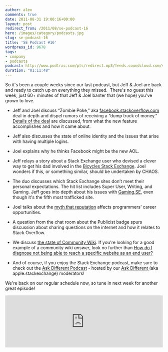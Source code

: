 ```yaml
---
author: alex
comments: true
date: 2011-08-31 19:00:16+00:00
layout: post
redirect_from: /2011/08/se-podcast-16
hero: /images/category/podcasts.jpg
slug: se-podcast-16
title: 'SE Podcast #16'
wordpress_id: 9678
tags:
- company
- podcasts
podcast: http://www.podtrac.com/pts/redirect.mp3/feeds.soundcloud.com/stream/22289079-stack-exchange-stack-exchange-podcast-16.mp3
duration: "01:11:48"
---
```


So it's been a couple weeks since our last podcast, but Jeff & Joel are back and ready to catch up on everything they missed.  There's no guest this week, just 60+ minutes of that Jeff & Joel banter that (we hope) you've grown to love.



	
  * Jeff and Joel discuss “Zombie Poke,” aka [facebook.stackoverflow.com](http://facebook.stackoverflow.com) deal in depth and dispel rumors of receiving a “dump truck of money.” [Details of the deal](http://blog.stackoverflow.com/2011/08/facebook-stackoverflow/) are discussed, from what the new feature accomplishes and how it came about.

	
  * Jeff also discusses the state of online identity and the issues that arise with having multiple logins.

	
  * Joel explains why he thinks Facebook might be the new AOL.

	
  * Jeff relays a story about a Stack Exchange user who devised a clever way to get his dad involved in the [Bicycles Stack Exchange](http://bicycles.stackexchange.com). Joel wonders if this, or something similar, should be undertaken by CHAOS.

	
  * The duo discusses which Stack Exchange sites don’t meet their personal expectations. The hit list includes Super User, Writing, and Gaming. Jeff goes into depth about his issues with [Gaming.SE](http://gaming.stackexchange.com), even though it's the fifth most trafficked site.

	
  * Joel talks about the [myth that reputation](http://blog.stackoverflow.com/2011/08/reputation-not-rep/) affects programmers’ career opportunities.

	
  * A question from the chat room about the Publicist badge spurs discussion about sharing questions on the internet and how it relates to Stack Overflow.

        
  * We discuss [the state of Community Wiki](http://blog.stackoverflow.com/2011/08/the-future-of-community-wiki/). If you're looking for a good example of a community wiki _answer_, look no further than [How do I diagnose not being able to reach a specific website as an end user?](http://superuser.com/questions/231977/how-do-i-diagnose-not-being-able-to-reach-a-specific-website-as-an-end-user/231980#231980)
	
  * And of course, if you enjoy the Stack Exchange podcast, make sure to check out the [Ask Different Podcast](http://podcast.askdifferent.net/) - hosted by our [Ask Different ](http://www.askdifferent.com)(aka apple.stackexchange) moderators!


We're back on our regular schedule now, so tune in next week for another great episode!



<iframe width="100%" height="166" scrolling="no" frameborder="no" src="https://w.soundcloud.com/player/?url=https%3A//api.soundcloud.com/tracks/22289079&amp;color=ff5500&amp;auto_play=false&amp;hide_related=false&amp;show_comments=true&amp;show_user=true&amp;show_reposts=false"></iframe>